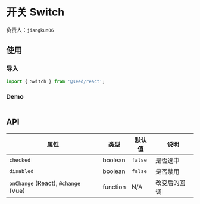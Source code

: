 # 开关 Switch

负责人：`jiangkun06`

## 使用

### 导入

```javascript
import { Switch } from '@seed/react';
```

### Demo

```javascript
```

## API

| 属性                                | 类型     | 默认值  | 说明         |
| ----------------------------------- | -------- | ------- | ------------ |
| `checked`                           | boolean  | `false` | 是否选中     |
| `disabled`                          | boolean  | `false` | 是否禁用     |
| `onChange` (React), `@change` (Vue) | function | N/A     | 改变后的回调 |
